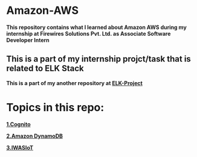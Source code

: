 # Amazon-AWS

**This repository contains what I learned about Amazon AWS during my internship at Firewires Solutions Pvt. Ltd. as Associate Software Developer Intern**

## This is a part of my internship projct/task that is related to ELK Stack

**This is a part of my another repository at **[ELK-Project](https://github.com/ShubhamJagtap2000/ELK-Project)****

# Topics in this repo:

**[1.Cognito](https://github.com/ShubhamJagtap2000/Amazon-AWS/tree/main/Cognito)**

**[2.Amazon DynamoDB](https://github.com/ShubhamJagtap2000/Amazon-AWS/tree/main/AWS%20Dynamo%20DB)**

**[3.IWASIoT](https://github.com/ShubhamJagtap2000/Amazon-AWS/tree/main/AWS%20IoT)**
